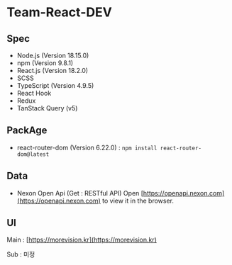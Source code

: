 # Team-React-DEV


## Spec

- Node.js (Version 18.15.0)
- npm (Version 9.8.1)
- React.js (Version 18.2.0)
- SCSS
- TypeScript (Version 4.9.5)
- React Hook
- Redux
- TanStack Query (v5)

## PackAge
- react-router-dom (Version 6.22.0) : `npm install react-router-dom@latest`


## Data

- Nexon Open Api (Get : RESTful API) 
Open [https://openapi.nexon.com](https://openapi.nexon.com) to view it in the browser.


## UI

Main : [https://morevision.kr](https://morevision.kr)

Sub : 미정
